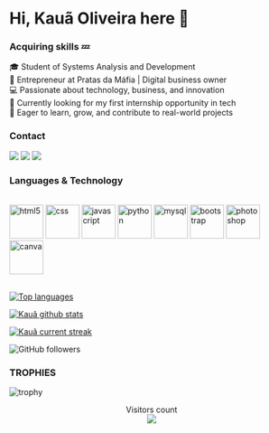 # Hi, Kauã Oliveira here 🧊
### Acquiring skills 💤

🎓 Student of Systems Analysis and Development  
💼 Entrepreneur at Pratas da Máfia | Digital business owner  
💻 Passionate about technology, business, and innovation  
🚀 Currently looking for my first internship opportunity in tech  
🌱 Eager to learn, grow, and contribute to real-world projects

<h3>Contact</h3>

<div> 
  <a href="https://www.linkedin.com/in/kau%C3%A3-oliveira-7a099b270/" target="_blank"><img src="https://img.shields.io/badge/-LinkedIn-%230077B5?style=for-the-badge&logo=linkedin&logoColor=white" target="_blank"></a>
    <a href = "mailto:kauaogsenac@gmail.com"><img src="https://img.shields.io/badge/-Gmail-%23333?style=for-the-badge&logo=gmail&logoColor=white" target="_blank"></a>
    <a href="https://www.instagram.com/oliveira_srg.13/" target="_blank"><img src="https://img.shields.io/badge/-Instagram-%23E4405F?style=for-the-badge&logo=instagram&logoColor=white" target="_blank"></a>
</div>

<h3>Languages & Technology</h3>

<div style="display": inline_block><br/>
    <img alig="center" alt = "html5"  src="https://cdn.jsdelivr.net/gh/devicons/devicon@latest/icons/html5/html5-original.svg" height=60px/>
    <img alig="center" alt = "css" src="https://cdn.jsdelivr.net/gh/devicons/devicon@latest/icons/css3/css3-original.svg" height=60px />
    <img alig="center" alt = "javascript" src="https://cdn.jsdelivr.net/gh/devicons/devicon@latest/icons/javascript/javascript-original.svg" height=60px />
    <img alig="center" alt = "python" src="https://cdn.jsdelivr.net/gh/devicons/devicon@latest/icons/python/python-original.svg" height=60px />
    <img alig="center" alt = "mysql" src="https://cdn.jsdelivr.net/gh/devicons/devicon@latest/icons/mysql/mysql-original.svg" height=60px />
    <img alig="center" alt = "bootstrap" src="https://cdn.jsdelivr.net/gh/devicons/devicon@latest/icons/bootstrap/bootstrap-original.svg" height=60px />
    <img alig="center" alt = "photoshop" src="https://cdn.jsdelivr.net/gh/devicons/devicon@latest/icons/photoshop/photoshop-original.svg" height=60px />
    <img alig="center" alt = "canva" src="https://cdn.jsdelivr.net/gh/devicons/devicon@latest/icons/canva/canva-original.svg" height=60px />
</div>
<br>

[![Top languages](https://github-readme-mwendwa.vercel.app/api/top-langs/?username=kauaog13&layout=compact&count_private=true&theme=blue-green&title_color=00b3ff)](#)
 
[![Kauã github stats](https://bad-apple-github-readme.vercel.app/api?username=kauaog13&show_icons=true&count_private=true&line_height=20&icon_color=00b3ff&theme=blue-green&title_color=00b3ff)](#)
 
[![Kauã current streak](https://streak-stats.demolab.com/?user=kauaog13&count_private=true&theme=blue-green&title_color=00b3ff)](#)

![GitHub followers](https://img.shields.io/github/followers/kauaog13?label=Seguidores&style=social)

 ### TROPHIES
 
![trophy](https://github-profile-trophy.vercel.app/?username=kauaog13&theme=onedark)

 <p align="center"> 
  Visitors count<br>
  <img src="https://profile-counter.glitch.me/kauaog13/count.svg" />
 </p>
